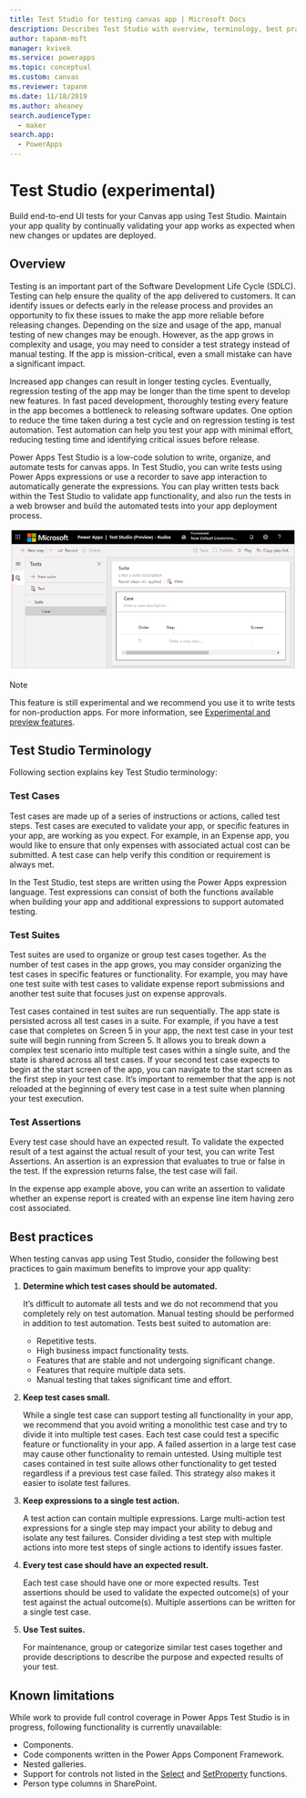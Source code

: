 ```yaml
---
title: Test Studio for testing canvas app | Microsoft Docs
description: Describes Test Studio with overview, terminology, best practices, and limitations.
author: tapanm-msft
manager: kvivek
ms.service: powerapps
ms.topic: conceptual
ms.custom: canvas
ms.reviewer: tapanm
ms.date: 11/18/2019
ms.author: aheaney
search.audienceType: 
  - maker
search.app: 
  - PowerApps
---
```


# Test Studio (experimental) 

Build end-to-end UI tests for your Canvas app using Test Studio. Maintain your app quality by continually validating your app works as expected when new changes or updates are deployed. 

## Overview

Testing is an important part of the Software Development Life Cycle (SDLC). Testing can help ensure the quality of the app delivered to customers. It can identify issues or defects early in the release process and provides an opportunity to fix these issues to make the app more reliable before releasing changes. Depending on the size and usage of the app, manual testing of new changes may be enough. However, as the app grows in complexity and usage, you may need to consider a test strategy instead of manual testing. If the app is mission-critical, even a small mistake can have a significant impact.

Increased app changes can result in longer testing cycles. Eventually, regression testing of the app may be longer than the time spent to develop new features. In fast paced development, thoroughly testing every feature in the app becomes a bottleneck to releasing software updates. One option to reduce the time taken during a test cycle and on regression testing is test automation. Test automation can help you test your app with minimal effort, reducing testing time and identifying critical issues before release.

Power Apps Test Studio is a low-code solution to write, organize, and automate tests for canvas apps. In Test Studio, you can write tests using Power Apps expressions or use a recorder to save app interaction to automatically generate the expressions. You can play written tests back within the Test Studio to validate app functionality, and also run the tests in a web browser and build the automated tests into your app deployment process.

![Test Studio](./media/test-studio/test-studio.png)

> [!NOTE]
> This feature is still experimental and we recommend you use it to write tests for non-production apps. For more information, see [Experimental and preview features](working-with-experimental-preview.md).

## Test Studio Terminology

Following section explains key Test Studio terminology:

### Test Cases

Test cases are made up of a series of instructions or actions, called test steps. Test cases are executed to validate your app, or specific features in your app, are working as you expect. For example, in an Expense app, you would like to ensure that only expenses with associated actual cost can be submitted. A test case can help verify this condition or requirement is always met.

In the Test Studio, test steps are written using the Power Apps expression language. Test expressions can consist of both the functions available when building your app and additional expressions to support automated testing.

### Test Suites

Test suites are used to organize or group test cases together. As the number of test cases in the app grows, you may consider organizing the test cases in specific features or functionality. For example, you may have one test suite with test cases to validate expense report submissions and another test suite that focuses just on expense approvals.

Test cases contained in test suites are run sequentially. The app state is persisted across all test cases in a suite. For example, if you have a test case that completes on Screen 5 in your app, the next test case in your test suite will begin running from Screen 5. It allows you to break down a complex test scenario into multiple test cases within a single suite, and the state is shared across all test cases. If your second test case expects to begin at the start screen of the app, you can navigate to the start screen as the first step in your test case. It’s important to remember that the app is not reloaded at the beginning of every test case in a test suite when planning your test execution.

### Test Assertions

Every test case should have an expected result. To validate the expected result of a test against the actual result of your test, you can write Test Assertions. An assertion is an expression that evaluates to true or false in the test. If the expression returns false, the test case will fail.

In the expense app example above, you can write an assertion to validate whether an expense report is created with an expense line item having zero cost associated.

## Best practices

When testing canvas app using Test Studio, consider the following best practices to gain maximum benefits to improve your app quality:

1. **Determine which test cases should be automated.**

    It’s difficult to automate all tests and we do not recommend that you completely rely on test automation. Manual testing should be performed in addition to test automation. Tests best suited to automation are:

    - Repetitive tests.
    - High business impact functionality tests.
    - Features that are stable and not undergoing significant change.
    - Features that require multiple data sets.
    - Manual testing that takes significant time and effort.

2. **Keep test cases small.**

    While a single test case can support testing all functionality in your app, we recommend that you avoid writing a monolithic test case and try to divide it into multiple test cases. Each test case could test a specific feature or functionality in your app. A failed assertion in a large test case may cause other functionality to remain untested. Using multiple test cases contained in test suite allows other functionality to get tested regardless if a previous test case failed. This strategy also makes it easier to isolate test failures.

3. **Keep expressions to a single test action.**

    A test action can contain multiple expressions. Large multi-action test expressions for a single step may impact your ability to debug and isolate any test failures. Consider dividing a test step with multiple actions into more test steps of single actions to identify issues faster.  

4. **Every test case should have an expected result.**

    Each test case should have one or more expected results. Test assertions should be used to validate the expected outcome(s) of your test against the actual outcome(s). Multiple assertions can be written for a single test case.

5. **Use Test suites.**

    For maintenance, group or categorize similar test cases together and provide descriptions to describe the purpose and expected results of your test.

## Known limitations

While work to provide full control coverage in Power Apps Test Studio is in progress, following functionality is currently unavailable:

- Components.
- Code components written in the Power Apps Component Framework.
- Nested galleries.
- Support for controls not listed in the [Select](./functions/function-select.md) and [SetProperty](./functions/function-setproperty.md) functions.
- Person type columns in SharePoint.

